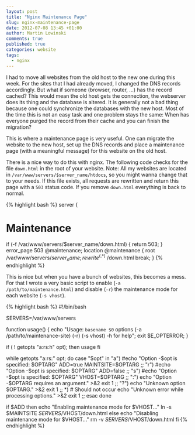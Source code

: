 ```yaml
---
layout: post
title: "Nginx Maintenance Page"
slug: nginx-maintenance-page
date: 2012-07-08 13:45 +01:00
author: Martin Lowinski
comments: true
published: true
categories: website
tags: 
  - nginx
---
```


I had to move all websites from the old host to the new one during this week. For the sites that I had already moved, I changed the DNS records accordingly. But what if someone (browser, router, ...) has the record cached? This would mean the old host gets the connection, the webserver does its thing and the database is altered. It is generally not a bad thing because one could synchronize the databases with the new host. Most of the time this is not an easy task and one problem stays the same: When has everyone purged the record from their cache and you can finish the migration?

This is where a maintenance page is very useful. One can migrate the website to the new host, set up the DNS records and place a maintenance page (with a meaningful message) for this website on the old host.

There is a nice way to do this with nginx. The following code checks for the file `down.html` in the root of your website. Note: All my websites are located in `/var/www/servers/$server_name/htdocs`, so you might wanna change that to your needs. If this file exists, all requests are rewritten and return this page with a `503` status code. If you remove `down.html` everything is back to normal.

{% highlight bash %}
server {
  # Maintenance
  if (-f /var/www/servers/$server_name/down.html) {
    return 503;
  }
  error_page 503 @maintenance;
  location @maintenance {
    root   /var/www/servers/$server_name;
    rewrite ^(.*)$ /down.html break;
}
{% endhighlight %}

This is nice but when you have a bunch of websites, this becomes a mess. For that I wrote a very basic script to enable (`-a /path/to/maintenance.html`) and disable (`-r`) the maintenance mode for each website (`-s vhost`).

{% highlight bash %}
#!/bin/bash

SERVERS=/var/www/servers

function usage() {
  echo "Usage: `basename $0` options (-a /path/to/maintenance-site) (-r) (-s vhost) -h for help";
  exit $E_OPTERROR;
}

if ( ! getopts "a:rs:h" opt); then
  usage
fi

while getopts "a:rs:" opt; do
  case "$opt" in
    "a")
      #echo "Option -$opt is specified: $OPTARG"
      ADD=true
      MAINTSITE=$OPTARG
      ;;
    "r")
      #echo "Option -$opt is specified: $OPTARG"
      ADD=false
      ;;
    "s")
      #echo "Option -$opt is specified: $OPTARG"
      VHOST=$OPTARG
      ;;
    ":")
      echo "Option -$OPTARG requires an argument." >&2
      exit 1
      ;;
    "?")
      echo "Unknown option $OPTARG." >&2
      exit 1
      ;;
    *)
      # Should not occur
      echo "Unknown error while processing options." >&2
      exit 1
      ;;
  esac
done

if $ADD
then
  echo "Enabling maintenance mode for $VHOST..."
  ln -s $MAINTSITE $SERVERS/$VHOST/down.html
else
  echo "Disabling maintenance mode for $VHOST..."
  rm -v $SERVERS/$VHOST/down.html
fi
{% endhighlight %}
